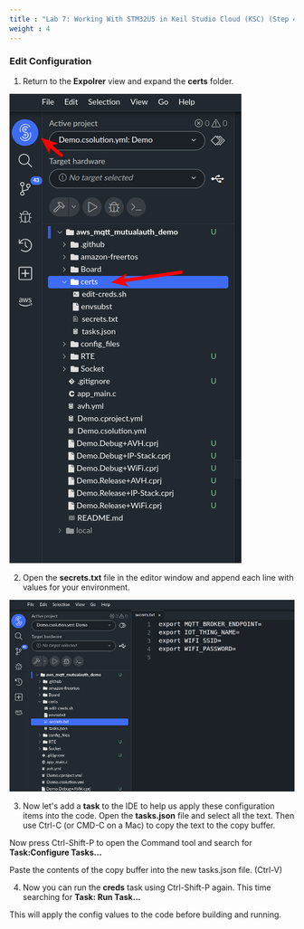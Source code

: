 ```yaml
---
title : "Lab 7: Working With STM32U5 in Keil Studio Cloud (KSC) (Step 4)"
weight : 4
---
```


### Edit Configuration

1. Return to the **Expolrer** view and expand the **certs** folder.

![explorer](/static/explorer-view.png)

2. Open the **secrets.txt** file in the editor window and append each line with values for your environment.

![edit secrets](/static/edit-secrets.png)

3. Now let's add a **task** to the IDE to help us apply these configuration items into the code. Open the **tasks.json** file and select all the text. Then use Ctrl-C (or CMD-C on a Mac) to copy the text to the copy buffer. 

Now press Ctrl-Shift-P to open the Command tool and search for **Task:Configure Tasks...**

Paste the contents of the copy buffer into the new tasks.json file. (Ctrl-V)

4. Now you can run the **creds** task using Ctrl-Shift-P again. This time searching for **Task: Run Task...**

This will apply the config values to the code before building and running.


